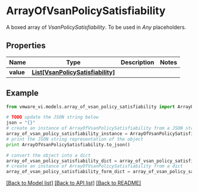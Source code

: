 # ArrayOfVsanPolicySatisfiability

A boxed array of *VsanPolicySatisfiability*. To be used in *Any* placeholders. 

## Properties
Name | Type | Description | Notes
------------ | ------------- | ------------- | -------------
**value** | [**List[VsanPolicySatisfiability]**](VsanPolicySatisfiability.md) |  | 

## Example

```python
from vmware_vi.models.array_of_vsan_policy_satisfiability import ArrayOfVsanPolicySatisfiability

# TODO update the JSON string below
json = "{}"
# create an instance of ArrayOfVsanPolicySatisfiability from a JSON string
array_of_vsan_policy_satisfiability_instance = ArrayOfVsanPolicySatisfiability.from_json(json)
# print the JSON string representation of the object
print ArrayOfVsanPolicySatisfiability.to_json()

# convert the object into a dict
array_of_vsan_policy_satisfiability_dict = array_of_vsan_policy_satisfiability_instance.to_dict()
# create an instance of ArrayOfVsanPolicySatisfiability from a dict
array_of_vsan_policy_satisfiability_form_dict = array_of_vsan_policy_satisfiability.from_dict(array_of_vsan_policy_satisfiability_dict)
```
[[Back to Model list]](../README.md#documentation-for-models) [[Back to API list]](../README.md#documentation-for-api-endpoints) [[Back to README]](../README.md)


